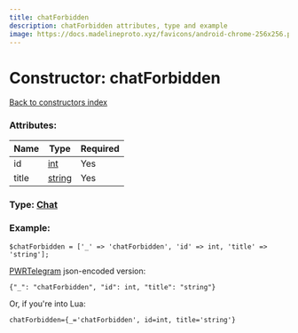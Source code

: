 ```yaml
---
title: chatForbidden
description: chatForbidden attributes, type and example
image: https://docs.madelineproto.xyz/favicons/android-chrome-256x256.png
---
```

# Constructor: chatForbidden  
[Back to constructors index](index.md)



### Attributes:

| Name     |    Type       | Required |
|----------|---------------|----------|
|id|[int](../types/int.md) | Yes|
|title|[string](../types/string.md) | Yes|



### Type: [Chat](../types/Chat.md)


### Example:

```
$chatForbidden = ['_' => 'chatForbidden', 'id' => int, 'title' => 'string'];
```  

[PWRTelegram](https://pwrtelegram.xyz) json-encoded version:

```
{"_": "chatForbidden", "id": int, "title": "string"}
```


Or, if you're into Lua:  


```
chatForbidden={_='chatForbidden', id=int, title='string'}

```


